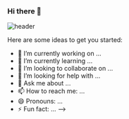 ### Hi there 👋
![header](https://capsule-render.vercel.app/api?type=Shark&color=auto&height=300&section=header&text=윤정💻&fontSize=50)



Here are some ideas to get you started:

- 🔭 I’m currently working on ...
- 🌱 I’m currently learning ...
- 👯 I’m looking to collaborate on ...
- 🤔 I’m looking for help with ...
- 💬 Ask me about ...
- 📫 How to reach me: ...
- 😄 Pronouns: ...
- ⚡ Fun fact: ...
-->
